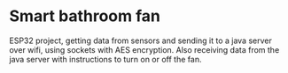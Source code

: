 # Smart bathroom fan
ESP32 project, getting data from sensors and sending it to a java server over wifi, using sockets with AES encryption.
Also receiving data from the java server with instructions to turn on or off the fan.
